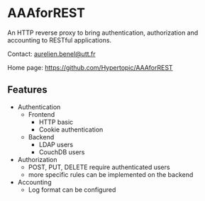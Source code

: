 AAAforREST
==========

An HTTP reverse proxy to bring authentication, authorization and accounting to RESTful applications.

Contact: aurelien.benel@utt.fr

Home page: https://github.com/Hypertopic/AAAforREST


## Features

- Authentication
    - Frontend
        - HTTP basic
        - Cookie authentication
    - Backend
        - LDAP users
        - CouchDB users
- Authorization
    - POST, PUT, DELETE require authenticated users
    - more specific rules can be implemented on the backend
- Accounting
    - Log format can be configured

